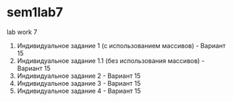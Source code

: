 # sem1lab7
 lab work 7
 
 1. Индивидуальное задание 1 (с использованием массивов) - Вариант 15
 2. Индивидуальное задание 1.1 (без использования массивов) - Вариант 15
 3. Индивидуальное задание 2 - Вариант 15
 4. Индивидуальное задание 3 - Вариант 15
 5. Индивидуальное задание 4 - Вариант 15

